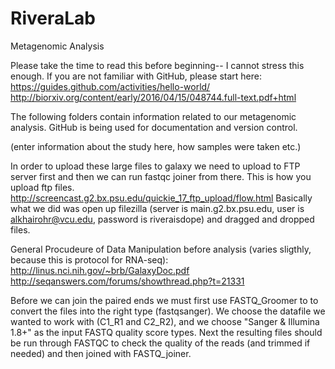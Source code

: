 # RiveraLab
Metagenomic Analysis   

  Please take the time to read this before beginning-- I cannot stress this enough. If you are not familiar with GitHub, please start here:   
  https://guides.github.com/activities/hello-world/  
  http://biorxiv.org/content/early/2016/04/15/048744.full-text.pdf+html   

The following folders contain information related to our metagenomic analysis. GitHub is being used for documentation and version control. 

(enter information about the study here, how samples were taken etc.)    

In order to upload these large files to galaxy we need to upload to FTP server first and then we can run fastqc joiner from there. This is how you upload ftp files. http://screencast.g2.bx.psu.edu/quickie_17_ftp_upload/flow.html 
Basically what we did was open up filezilla (server is main.g2.bx.psu.edu, user is alkhairohr@vcu.edu, password is riveraisdope) and dragged and dropped files.  

General Procudeure of Data Manipulation before analysis (varies sligthly, because this is protocol for RNA-seq):
http://linus.nci.nih.gov/~brb/GalaxyDoc.pdf
http://seqanswers.com/forums/showthread.php?t=21331

Before we can join the paired ends we must first use FASTQ_Groomer to to convert the files into the right type (fastqsanger). We choose the datafile we wanted to work with (C1_R1 and C2_R2), and we choose "Sanger & Illumina 1.8+" as the input FASTQ quality score types. Next the resulting files should be run through FASTQC to check the quality of the reads (and trimmed if needed) and then joined with FASTQ_joiner.  

 

